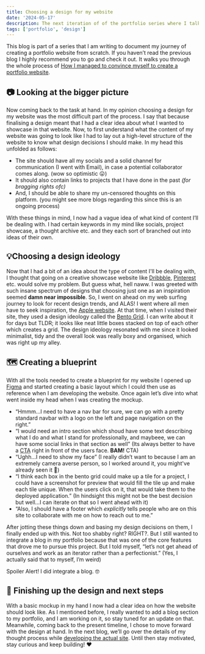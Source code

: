 ```yaml
---
title: Choosing a design for my website
date: '2024-05-17'
description: The next iteration of of the portfolio series where I talk about choosing a design for my website and the thought process behind it.
tags: ['portfolio', 'design']
---
```


This blog is part of a series that I am writing to document my journey of creating a portfolio website from scratch. If you haven’t read the previous blog I highly recommend you to go and check it out. It walks you through the whole process of [How I managed to convince myself to create a portfolio website](/blog/building_portfolio_1).

## 📷 Looking at the bigger picture

Now coming back to the task at hand. In my opinion choosing a design for my website was the most difficult part of the process. I say that because finalising a design meant that I had a clear idea about what I wanted to showcase in that website. Now, to first understand what the content of my website was going to look like I had to lay out a high-level structure of the website to know what design decisions I should make. In my head this unfolded as follows:

- The site should have all my socials and a solid channel for communication (I went with Email), in case a potential collaborator comes along. (wow so optimistic 😛)
- It should also contain links to projects that I have done in the past _(for bragging rights ofc)_
- And, I should be able to share my un-censored thoughts on this platform. (you might see more blogs regarding this since this is an ongoing process)

With these things in mind, I now had a vague idea of what kind of content I’ll be dealing with. I had certain keywords in my mind like socials, project showcase, a thought archive etc. and they each sort of branched out into ideas of their own.

## 💡Choosing a design ideology

Now that I had a bit of an idea about the type of content I'll be dealing with, I thought that going on a creative showcase website like [Dribbble](https://dribbble.com/), [Pinterest](https://www.pinterest.com/) etc. would solve my problem. But guess what, hell naww. I was greeted with such insane spectrum of designs that choosing just one as an inspiration seemed **damn near impossible**. So, I went on ahead on my web surfing journey to look for recent design trends, and ALAS! I went where all men have to seek inspiration, the [Apple website](https://www.apple.com/). At that time, when I visited their site, they used a design ideology called the [Bento Grid](https://medium.com/@hanekcud/bento-grids-what-are-they-and-how-to-use-them-in-your-ui-design-bc55b20f7b74). I can write about it for days but TLDR; it looks like neat little boxes stacked on top of each other which creates a grid. The design ideology resonated with me since it looked minimalist, tidy and the overall look was really boxy and organised, which was right up my alley.

## 🗺️ Creating a blueprint

With all the tools needed to create a blueprint for my website I opened up [Figma](https://www.figma.com) and started creating a basic layout which I could then use as reference when I am developing the website. Once again let’s dive into what went inside my head when I was creating the mockup.

- “Hmmm…I need to have a nav bar for sure, we can go with a pretty standard navbar with a logo on the left and page navigation on the right.”
- “I would need an intro section which shoud have some text describing what I do and what I stand for professionally, and maybeee, we can have some social links in that section as well” (Its always better to have a [CTA](https://www.geeksforgeeks.org/what-is-call-to-action-cta-design/) right in front of the users face. **BAM!** CTA)
- “Ughh…I need to show my face” (I really didn’t want to because I am an extremely camera averse person, so I worked around it, you might've already seen it 🤭)
- “I think each box in the bento grid could make up a tile for a project, I could have a screenshot for preview that would fill the tile up and make each tile unique. When the users click on it, that would take them to the deployed application.” (In hindsight this might not be the best decision but well…I can iterate on that so I went ahead with it)
- “Also, I should have a footer which _explicitly_ tells people who are on this site to collaborate with me on how to reach out to me.”

After jotting these things down and basing my design decisions on them, I finally ended up with this. Not too shabby right? RIGHT?. But I still wanted to integrate a blog in my portfolio because that was one of the core features that drove me to pursue this project. But I told myself, “let’s not get ahead of ourselves and work as an iterator rather than a perfectionist.” (Yes, I actually said that to myself, I’m weird)

Spoiler Alert! I did integrate a blog. 🤓

## 🏁 Finishing up the design and next steps

With a basic mockup in my hand I now had a clear idea on how the website should look like. As I mentioned before, I really wanted to add a blog section to my portfolio, and I am working on it, so stay tuned for an update on that. Meanwhile, coming back to the present timeline, I chose to move forward with the design at hand. In the next blog, we’ll go over the details of my thought process while [developing the actual site](/blog/building_portfolio_3). Until then stay motivated, stay curious and keep building! ❤️
